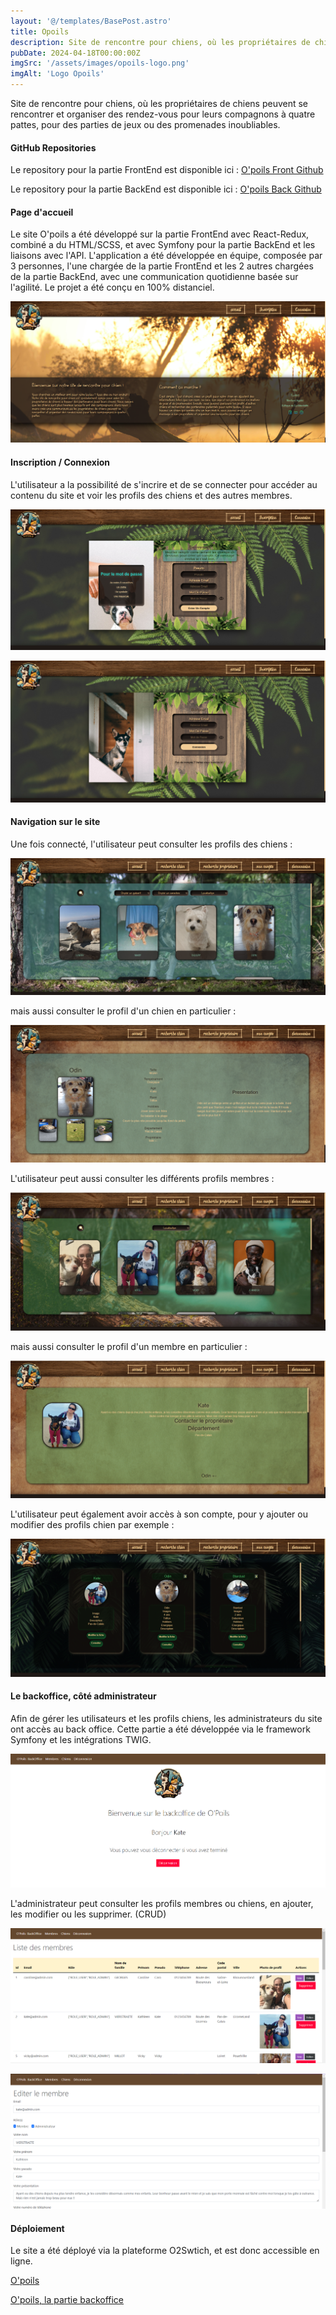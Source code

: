 ```yaml
---
layout: '@/templates/BasePost.astro'
title: Opoils
description: Site de rencontre pour chiens, où les propriétaires de chiens peuvent se rencontrer et organiser des rendez-vous pour leurs compagnons à quatre pattes, pour des parties de jeux ou des promenades inoubliables.
pubDate: 2024-04-18T00:00:00Z
imgSrc: '/assets/images/opoils-logo.png'
imgAlt: 'Logo Opoils'
---
```


Site de rencontre pour chiens, où les propriétaires de chiens peuvent se rencontrer et organiser des rendez-vous pour leurs compagnons à quatre pattes, pour des parties de jeux ou des promenades inoubliables.

#### GitHub Repositories

Le repository pour la partie FrontEnd est disponible ici :  [O'poils Front Github](https://github.com/Kathleen-Vierstraete/opoils-front "O'poils GitHub Front")

Le repository pour la partie BackEnd est disponible ici :  [O'poils Back Github](https://github.com/Kathleen-Vierstraete/opoils-back "O'poils GitHub Back")

#### Page d'accueil

Le site O'poils a été développé sur la partie FrontEnd avec React-Redux, combiné a du HTML/SCSS, et avec Symfony pour la partie BackEnd et les liaisons avec l'API. L'application a été développée en équipe, composée par 3 personnes, l'une chargée de la partie FrontEnd et les 2 autres chargées de la partie BackEnd, avec une communication quotidienne basée sur l'agilité. Le projet a été conçu en 100% distanciel. 

![Opoils Homepage](../../../public/assets/images/opoils/opoils-home.png 'Opoils Homepage')

#### Inscription / Connexion

L'utilisateur a la possibilité de s'incrire et de se connecter pour accéder au contenu du site et voir les profils des chiens et des autres membres. 

![Opoils Signin](../../../public/assets/images/opoils/opoils-signin.png 'Opoils Signin')

![Opoils Login](../../../public/assets/images/opoils/opoils-login.png 'Opoils Login')


#### Navigation sur le site

Une fois connecté, l'utilisateur peut consulter les profils des chiens : 

![Opoils Dogs Page](../../../public/assets/images/opoils/opoils-dogs-page.png 'Opoils Dogs Page')

mais aussi consulter le profil d'un chien en particulier :

![Opoils Dog Profile](../../../public/assets/images/opoils/opoils-dog-profile.png 'Opoils Dog Profile')

L'utilisateur peut aussi consulter les différents profils membres :

![Opoils Members Page](../../../public/assets/images/opoils/opoils-members-page.png 'Opoils Members Page')

mais aussi consulter le profil d'un membre en particulier :

![Opoils Member Profile](../../../public/assets/images/opoils/opoils-member-profile.png 'Opoils Member Profile')

L'utilisateur peut également avoir accès à son compte, pour y ajouter ou modifier des profils chien par exemple :

![Opoils My Account](../../../public/assets/images/opoils/opoils-myaccount.png 'Opoils My Account')

#### Le backoffice, côté administrateur 

Afin de gérer les utilisateurs et les profils chiens, les administrateurs du site ont accès au back office. Cette partie a été développée via le framework Symfony et les intégrations TWIG.

![Opoils Backoffice homepage](../../../public/assets/images/opoils/opoils-back-home.png 'Opoils Backoffice homepage')

L'administrateur peut consulter les profils membres ou chiens, en ajouter, les modifier ou les supprimer. (CRUD)

![Opoils Backoffice members page](../../../public/assets/images/opoils/opoils-back-members.png 'Opoils Backoffice members page')

![Opoils Backoffice edit](../../../public/assets/images/opoils/opoils-back-edit.png 'Opoils Backoffice edit')

#### Déploiement

Le site a été déployé via la plateforme O2Swtich, et est donc accessible en ligne. 

[O'poils](https://opoilsfront.swisscreaweb.com/ "O'poils")

[O'poils, la partie backoffice](https://opoils.swisscreaweb.com/ "O'poils")



